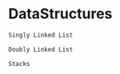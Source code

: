 # DataStructures

```bash
Singly Linked List
```

```bash
Doubly Linked List
```

```bash
Stacks
```
